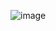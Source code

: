![image](https://user-images.githubusercontent.com/60442877/234090129-af62c07e-8e1b-4afc-95d8-9dfb0acb3181.png)

